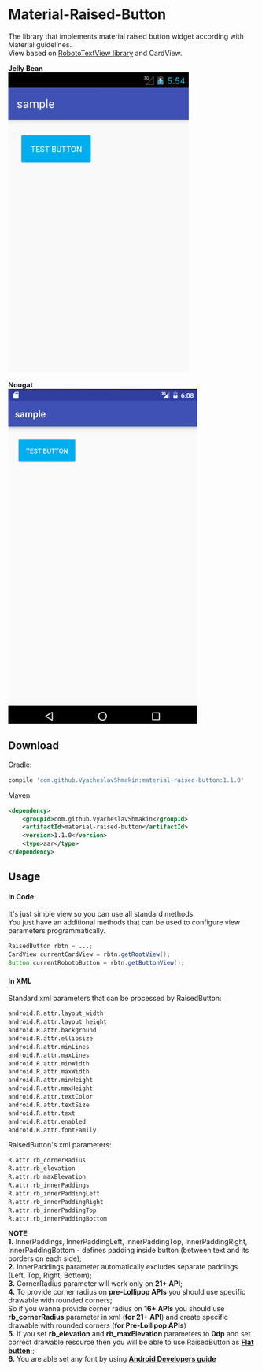 # Material-Raised-Button
The library that implements material raised button widget according with Material guidelines.  
View based on [RobotoTextView library](https://github.com/johnkil/Android-RobotoTextView) and CardView.  

**Jelly Bean**  
![](https://github.com/VyacheslavShmakin/Android-Material-RaisedButton/blob/master/sample/demo_jelly_bean.gif)

**Nougat**  
![](https://github.com/VyacheslavShmakin/Android-Material-RaisedButton/blob/master/sample/demo_nougat.gif)

Download
--------

Gradle:

```groovy
compile 'com.github.VyacheslavShmakin:material-raised-button:1.1.0'
```

Maven:

```xml
<dependency>
    <groupId>com.github.VyacheslavShmakin</groupId>
    <artifactId>material-raised-button</artifactId>
    <version>1.1.0</version>
    <type>aar</type>
</dependency>
```


Usage
-----
#### In Code
It's just simple view so you can use all standard methods.  
You just have an additional methods that can be used to configure view parameters programmatically.
``` java
RaisedButton rbtn = ...;
CardView currentCardView = rbtn.getRootView();
Button currentRobotoButton = rbtn.getButtonView();
```

#### In XML
Standard xml parameters that can be processed by RaisedButton:
``` xml
android.R.attr.layout_width
android.R.attr.layout_height
android.R.attr.background
android.R.attr.ellipsize
android.R.attr.minLines
android.R.attr.maxLines
android.R.attr.minWidth
android.R.attr.maxWidth
android.R.attr.minHeight
android.R.attr.maxHeight
android.R.attr.textColor
android.R.attr.textSize
android.R.attr.text
android.R.attr.enabled
android.R.attr.fontFamily
```
RaisedButton's xml parameters:
``` xml
R.attr.rb_cornerRadius
R.attr.rb_elevation
R.attr.rb_maxElevation
R.attr.rb_innerPaddings
R.attr.rb_innerPaddingLeft
R.attr.rb_innerPaddingRight
R.attr.rb_innerPaddingTop
R.attr.rb_innerPaddingBottom
```

**NOTE**  
**1.** InnerPaddings, InnerPaddingLeft, InnerPaddingTop, InnerPaddingRight, InnerPaddingBottom - defines padding inside button (between text and its borders on each side);  
**2.** InnerPaddings parameter automatically excludes separate paddings (Left, Top, Right, Bottom);  
**3.** CornerRadius parameter will work only on **21+ API**;  
**4.** To provide corner radius on **pre-Lollipop APIs** you should use specific drawable with rounded corners;  
So if you wanna provide corner radius on **16+ APIs** you should use **rb_cornerRadius** parameter in xml  (**for 21+ API**) and create specific drawable with rounded corners (**for Pre-Lollipop APIs**)  
**5.** If you set **rb_elevation** and **rb_maxElevation** parameters to **0dp** and set correct drawable resource then you will be able to use RaisedButton as [**Flat button**](https://material.google.com/components/buttons.html#buttons-flat-buttons);;  
**6.** You are able set any font by using [**Android Developers guide**](https://developer.android.com/guide/topics/ui/look-and-feel/fonts-in-xml.html#using-support-lib)


